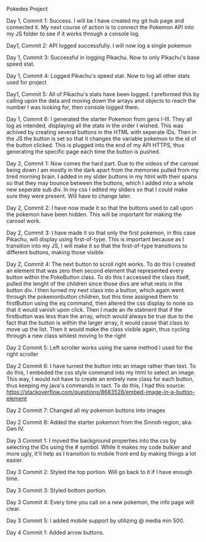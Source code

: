 Pokedex Project

Day 1, Commit 1: Success. I will be I have created my git hub page and connected it. My next course of action is to connect the Pokemon API into my JS folder to see if it works through a console log.

Day1, Commit 2: API logged successfully. I will now log a single pokemon

Day 1, Commit 3: Successful in logging Pikachu. Now to only Pikachu's base speed stat.

Day 1, Commit 4: Logged Pikachu's speed stat. Now to log all other stats used for project

Day1, Commit 5: All of Pikachu's stats have been logged. I preformed this by calling upon the data and moving down the arrays and objects to reach the number I was looking for, then console logged them.

Day 1, Commit 6: I generated the starter Pokemon from gens I-III. They all log as intended, displaying all the stats in the order I wished. This was achived by creating several buttons in the HTML with seperate IDs. Then in the JS the button is set so that it changes the variable pokemon to the id of the button clicked. This is plugged into the end of my API HTTPS, thus generating the specific page each time the button is pushed.

Day 2, Commit 1: Now comes the hard part. Due to the videos of the carosel being down I am mostly in the dark apart from the memories pulled from my tired morning brain. I added in my slider buttons in my html with their spans so that they may bounce between the buttons, which I added into a whole new seperate sub div. In my css I edited my sliders so that I could make sure they were present. Will have to change later.

Day 2, Commit 2: I have now made it so that the buttons used to call upon the pokemon have been hidden. This will be important for making the carosel work.

Day 2, Commit 3: I have made it so that only the first pokemon, in this case Pikachu, will display using first-of-type. This is important because as I transition into my JS, I will make it so that the first-of-type transitions to different buttons, making those visible.

Day 2, Commit 4: The next button to scroll right works. To do this I created an element that was zero then second element that represented every button within the PokeButton class. To do this I accessed the class itself, pulled the lenght of the children since those divs are what rests in the button div. I then turned my next class into a button, which again went through the pokemonbutton children, but this time assigned them to firstButton using the eq command, then altered the css display to none so that it would vanish upon click. Then I made an ife statment that if the firstbutton was less than the array, which would always be true due to the fact that the button is within the larger array, it would cause that class to move up the list. Then it would make the class visible again, thus cycling through a new class whilest moving to the right

Day 2 Commit 5: Left scroller works using the same method I used for the right scroller

Day 2 Commit 6: I have turned the button into an image rather than text. To do this, I embeded the css style command into my html to select an image. This way, I would not have to create an entirely new class for each button, thus keeping my java's commands in tact. To do this, I had this source: https://stackoverflow.com/questions/8683528/embed-image-in-a-button-element

Day 2 Commit 7: Changed all my pokemon buttons into images

Day 2 Commit 8: Added the starter pokemon from the Sinnoh region, aka: Gen IV.

Day 3 Commit 1: I moved the background properties into the css by selecting the IDs using the # symbol. While it makes my code bulkier and more ugly, it'll help as I transition to mobile front end by making things a lot easier.

Day 3 Commit 2: Styled the top portion. Will go back to it if I have enough time.

Day 3 Commit 3: Styled bottom portion.

Day 3 Commit 4: Every time you call on a new pokemon, the info page will clear.

Day 3 Commit 5: I added mobile support by utilizing @ media min 500.

Day 4 Commit 1: Added arrow buttons.
